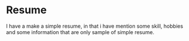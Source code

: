 # Resume
I have a make a simple resume, in that i have mention some skill, hobbies and some information that are only sample of simple resume. 
